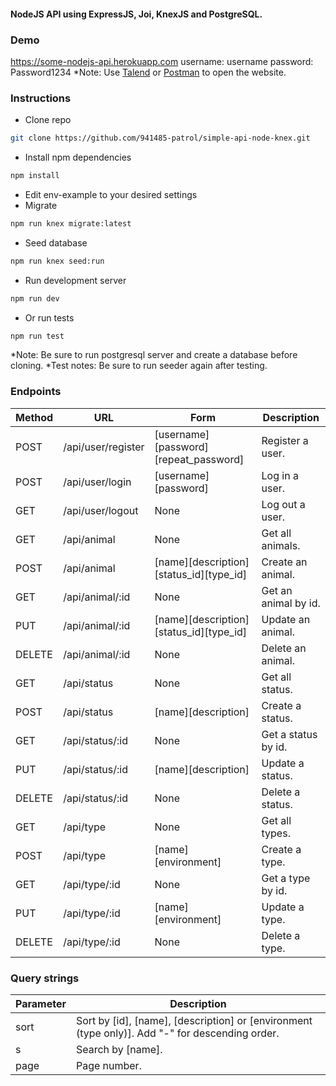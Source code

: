#### NodeJS API using ExpressJS, Joi, KnexJS and PostgreSQL.
### Demo
https://some-nodejs-api.herokuapp.com
username: username
password: Password1234
*Note: Use [Talend](https://chrome.google.com/webstore/detail/talend-api-tester-free-ed/aejoelaoggembcahagimdiliamlcdmfm?hl=en) or [Postman](https://www.postman.com/) to open the website.

### Instructions
- Clone repo
```sh
git clone https://github.com/941485-patrol/simple-api-node-knex.git
```
- Install npm dependencies
```sh
npm install
```
- Edit env-example to your desired settings
- Migrate
```sh
npm run knex migrate:latest
```
- Seed database
```sh
npm run knex seed:run
```
- Run development server
```sh
npm run dev
```
- Or run tests
```sh
npm run test
```
*Note: Be sure to run postgresql server and create a database before cloning.
*Test notes: Be sure to run seeder again after testing.

### Endpoints
|Method|URL|Form|Description|
|------|---|----|-----------|
|POST|/api/user/register|[username][password][repeat_password]|Register a user.
|POST|/api/user/login|[username][password]|Log in a user.
|GET|/api/user/logout|None|Log out a user.
|GET|/api/animal|None|Get all animals.
|POST|/api/animal|[name][description][status_id][type_id]|Create an animal.
|GET|/api/animal/:id|None|Get an animal by id.
|PUT|/api/animal/:id|[name][description][status_id][type_id]|Update an animal.
|DELETE|/api/animal/:id|None|Delete an animal.
|GET|/api/status|None|Get all status.
|POST|/api/status|[name][description]|Create a status.
|GET|/api/status/:id|None|Get a status by id.
|PUT|/api/status/:id|[name][description]|Update a status.
|DELETE|/api/status/:id|None|Delete a status.
|GET|/api/type|None|Get all types.
|POST|/api/type|[name][environment]|Create a type.
|GET|/api/type/:id|None|Get a type by id.
|PUT|/api/type/:id|[name][environment]|Update a type.
|DELETE|/api/type/:id|None|Delete a type.

### Query strings
|Parameter|Description|
|---------|-----------|
|sort|Sort by [id], [name], [description] or [environment (type only)]. Add "-" for descending order.|
|s|Search by [name].|
|page|Page number.|